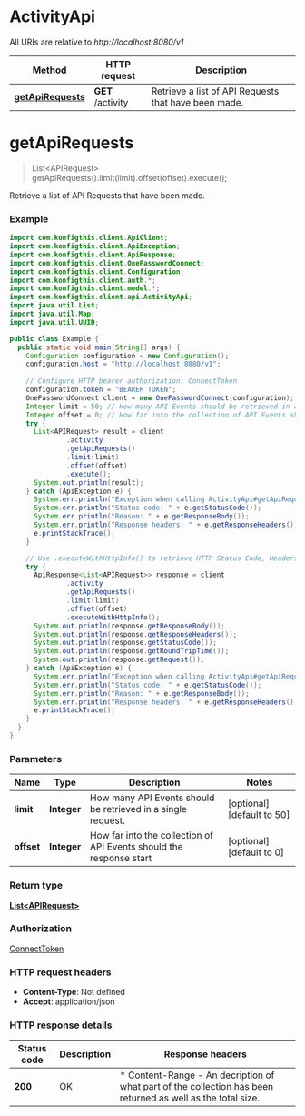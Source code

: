 # ActivityApi

All URIs are relative to *http://localhost:8080/v1*

| Method | HTTP request | Description |
|------------- | ------------- | -------------|
| [**getApiRequests**](ActivityApi.md#getApiRequests) | **GET** /activity | Retrieve a list of API Requests that have been made. |


<a name="getApiRequests"></a>
# **getApiRequests**
> List&lt;APIRequest&gt; getApiRequests().limit(limit).offset(offset).execute();

Retrieve a list of API Requests that have been made.

### Example
```java
import com.konfigthis.client.ApiClient;
import com.konfigthis.client.ApiException;
import com.konfigthis.client.ApiResponse;
import com.konfigthis.client.OnePasswordConnect;
import com.konfigthis.client.Configuration;
import com.konfigthis.client.auth.*;
import com.konfigthis.client.model.*;
import com.konfigthis.client.api.ActivityApi;
import java.util.List;
import java.util.Map;
import java.util.UUID;

public class Example {
  public static void main(String[] args) {
    Configuration configuration = new Configuration();
    configuration.host = "http://localhost:8080/v1";
    
    // Configure HTTP bearer authorization: ConnectToken
    configuration.token = "BEARER TOKEN";
    OnePasswordConnect client = new OnePasswordConnect(configuration);
    Integer limit = 50; // How many API Events should be retrieved in a single request.
    Integer offset = 0; // How far into the collection of API Events should the response start
    try {
      List<APIRequest> result = client
              .activity
              .getApiRequests()
              .limit(limit)
              .offset(offset)
              .execute();
      System.out.println(result);
    } catch (ApiException e) {
      System.err.println("Exception when calling ActivityApi#getApiRequests");
      System.err.println("Status code: " + e.getStatusCode());
      System.err.println("Reason: " + e.getResponseBody());
      System.err.println("Response headers: " + e.getResponseHeaders());
      e.printStackTrace();
    }

    // Use .executeWithHttpInfo() to retrieve HTTP Status Code, Headers and Request
    try {
      ApiResponse<List<APIRequest>> response = client
              .activity
              .getApiRequests()
              .limit(limit)
              .offset(offset)
              .executeWithHttpInfo();
      System.out.println(response.getResponseBody());
      System.out.println(response.getResponseHeaders());
      System.out.println(response.getStatusCode());
      System.out.println(response.getRoundTripTime());
      System.out.println(response.getRequest());
    } catch (ApiException e) {
      System.err.println("Exception when calling ActivityApi#getApiRequests");
      System.err.println("Status code: " + e.getStatusCode());
      System.err.println("Reason: " + e.getResponseBody());
      System.err.println("Response headers: " + e.getResponseHeaders());
      e.printStackTrace();
    }
  }
}

```

### Parameters

| Name | Type | Description  | Notes |
|------------- | ------------- | ------------- | -------------|
| **limit** | **Integer**| How many API Events should be retrieved in a single request. | [optional] [default to 50] |
| **offset** | **Integer**| How far into the collection of API Events should the response start | [optional] [default to 0] |

### Return type

[**List&lt;APIRequest&gt;**](APIRequest.md)

### Authorization

[ConnectToken](../README.md#ConnectToken)

### HTTP request headers

 - **Content-Type**: Not defined
 - **Accept**: application/json

### HTTP response details
| Status code | Description | Response headers |
|-------------|-------------|------------------|
| **200** | OK |  * Content-Range - An decription of what part of the collection has been returned as well as the total size. <br>  |

